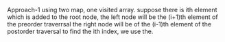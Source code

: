 Approach-1
using two map, one visited array.
suppose there is ith element which is added to the root node,
the left node will be the (i+1)th element of the preorder traverrsal
the right node will be of the (i-1)th element of the postorder traversal
to find the ith index, we use the.